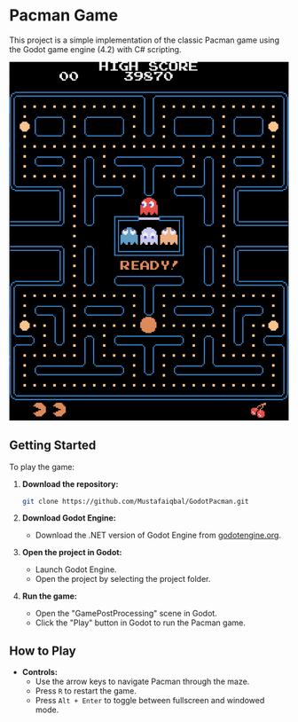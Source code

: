 # Pacman Game

This project is a simple implementation of the classic Pacman game using the Godot game engine (4.2) with C# scripting.

![Pacman Game Intro](preview.png)

## Getting Started

To play the game:

1. **Download the repository:**
    ```bash
    git clone https://github.com/Mustafaiqbal/GodotPacman.git
    ```

2. **Download Godot Engine:**
   - Download the .NET version of Godot Engine from [godotengine.org](https://godotengine.org/).

3. **Open the project in Godot:**
   - Launch Godot Engine.
   - Open the project by selecting the project folder.

4. **Run the game:**
   - Open the "GamePostProcessing" scene in Godot.
   - Click the "Play" button in Godot to run the Pacman game.

## How to Play

- **Controls:**
  - Use the arrow keys to navigate Pacman through the maze.
  - Press `R` to restart the game.
  - Press `Alt + Enter` to toggle between fullscreen and windowed mode.

